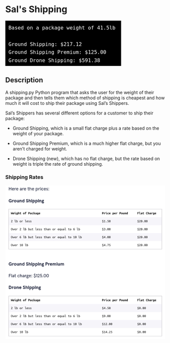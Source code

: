 # Sal's Shipping

![demo](images/sals-shipping.png)

## Description

A shipping.py Python program that asks the user for the weight of their package and then tells them which method of shipping is cheapest and how much it will cost to ship their package using Sal’s Shippers.

Sal’s Shippers has several different options for a customer to ship their package:

- Ground Shipping, which is a small flat charge plus a rate based on the weight of your package.

- Ground Shipping Premium, which is a much higher flat charge, but you aren’t charged for weight.

- Drone Shipping (new), which has no flat charge, but the rate based on weight is triple the rate of ground shipping.


### Shipping Rates

![rates](images/sals-shipping-rates.png)
